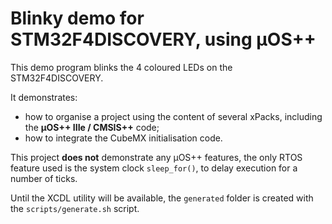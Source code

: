 # Blinky demo for STM32F4DISCOVERY, using µOS++

This demo program blinks the 4 coloured LEDs on the STM32F4DISCOVERY.

It demonstrates:

- how to organise a project using the content of several xPacks, including the **µOS++ IIIe / CMSIS++** code;
- how to integrate the CubeMX initialisation code.

This project **does not** demonstrate any µOS++ features, the only RTOS feature used is the system clock `sleep_for()`, to delay execution for a number of ticks.

Until the XCDL utility will be available, the `generated` folder is created with the `scripts/generate.sh` script.
